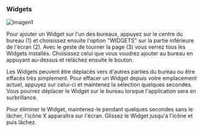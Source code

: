 ### Widgets

![Imagen1](http://static.energysistem.com/images/manuals/42499/56dd9ed17eed4.jpg)

Pour ajouter un Widget sur l'un des bureaux, appuyez sur le centre du bureau (1) et choisissez ensuite l'option "WIDGETS" sur la partie inférieure de l'écran (2). Avec le geste de tourner la page (3) vous verrez tous les Widgets installés.  Choisissez celui que vous voudrez ajouter au bureau en appuyant au-dessus et relâchez ensuite le bouton.

Les Widgets peuvent être déplacés vers d'autres parties du bureau ou être effacés très simplement. Pour effacer un Widget depuis votre emplacement actuel, appuyez sur celui-ci et maintenez la sélection quelques secondes. Vous pourrez déplacer le Widget sur le bureau lorsque l'application sera en surbrillance.

Pour éliminer le Widget, maintenez-le pendant quelques secondes sans le lâcher, l'icône X apparaîtra sur l'écran. Glissez le Widget jusqu'à l'icône et puis lâchez.
